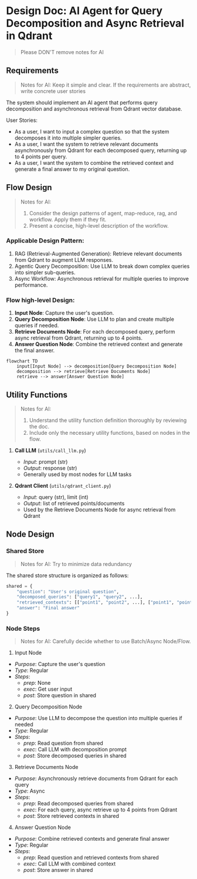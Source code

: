 # Design Doc: AI Agent for Query Decomposition and Async Retrieval in Qdrant

> Please DON'T remove notes for AI

## Requirements

> Notes for AI: Keep it simple and clear.
> If the requirements are abstract, write concrete user stories

The system should implement an AI agent that performs query decomposition and asynchronous retrieval from Qdrant vector database.

User Stories:
- As a user, I want to input a complex question so that the system decomposes it into multiple simpler queries.
- As a user, I want the system to retrieve relevant documents asynchronously from Qdrant for each decomposed query, returning up to 4 points per query.
- As a user, I want the system to combine the retrieved context and generate a final answer to my original question.


## Flow Design

> Notes for AI:
> 1. Consider the design patterns of agent, map-reduce, rag, and workflow. Apply them if they fit.
> 2. Present a concise, high-level description of the workflow.

### Applicable Design Pattern:

1. RAG (Retrieval-Augmented Generation): Retrieve relevant documents from Qdrant to augment LLM responses.
2. Agentic Query Decomposition: Use LLM to break down complex queries into simpler sub-queries.
3. Async Workflow: Asynchronous retrieval for multiple queries to improve performance.

### Flow high-level Design:

1. **Input Node**: Capture the user's question.
2. **Query Decomposition Node**: Use LLM to plan and create multiple queries if needed.
3. **Retrieve Documents Node**: For each decomposed query, perform async retrieval from Qdrant, returning up to 4 points.
4. **Answer Question Node**: Combine the retrieved context and generate the final answer.

```mermaid
flowchart TD
    input[Input Node] --> decomposition[Query Decomposition Node]
    decomposition --> retrieve[Retrieve Documents Node]
    retrieve --> answer[Answer Question Node]
```
## Utility Functions

> Notes for AI:
> 1. Understand the utility function definition thoroughly by reviewing the doc.
> 2. Include only the necessary utility functions, based on nodes in the flow.

1. **Call LLM** (`utils/call_llm.py`)
   - *Input*: prompt (str)
   - *Output*: response (str)
   - Generally used by most nodes for LLM tasks

2. **Qdrant Client** (`utils/qdrant_client.py`)
   - *Input*: query (str), limit (int)
   - *Output*: list of retrieved points/documents
   - Used by the Retrieve Documents Node for async retrieval from Qdrant

## Node Design

### Shared Store

> Notes for AI: Try to minimize data redundancy

The shared store structure is organized as follows:

```python
shared = {
    "question": "User's original question",
    "decomposed_queries": ["query1", "query2", ...],
    "retrieved_contexts": [["point1", "point2", ...], ["point1", "point2", ...], ...],
    "answer": "Final answer"
}
```

### Node Steps

> Notes for AI: Carefully decide whether to use Batch/Async Node/Flow.

1. Input Node
  - *Purpose*: Capture the user's question
  - *Type*: Regular
  - *Steps*:
    - *prep*: None
    - *exec*: Get user input
    - *post*: Store question in shared

2. Query Decomposition Node
  - *Purpose*: Use LLM to decompose the question into multiple queries if needed
  - *Type*: Regular
  - *Steps*:
    - *prep*: Read question from shared
    - *exec*: Call LLM with decomposition prompt
    - *post*: Store decomposed queries in shared

3. Retrieve Documents Node
  - *Purpose*: Asynchronously retrieve documents from Qdrant for each query
  - *Type*: Async
  - *Steps*:
    - *prep*: Read decomposed queries from shared
    - *exec*: For each query, async retrieve up to 4 points from Qdrant
    - *post*: Store retrieved contexts in shared

4. Answer Question Node
  - *Purpose*: Combine retrieved contexts and generate final answer
  - *Type*: Regular
  - *Steps*:
    - *prep*: Read question and retrieved contexts from shared
    - *exec*: Call LLM with combined context
    - *post*: Store answer in shared

